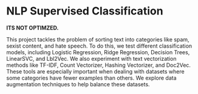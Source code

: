 # NLP Supervised Classification 

**ITS NOT OPTIMZED.**

This project tackles the problem of sorting text into categories like spam, sexist content, and hate speech. To do this, we test different classification models, including Logistic Regression, Ridge Regression, Decision Trees, LinearSVC, and Lbl2Vec. We also experiment with text vectorization methods like TF-IDF, Count Vectorizer, Hashing Vectorizer, and Doc2Vec. These tools are especially important when dealing with datasets where some categories have fewer examples than others. We explore data augmentation techniques to help balance these datasets.
